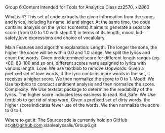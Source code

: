 
Group 6:Content Intended for Tools for Analytics Class
zz2570, xl2863

What is it?
This set of code extracts the given information from the songs and lyrics, including its name, id and singer. At the same time, the code contains analysis 
on the lyrics (contents).It aims to generate a separate score (from 0.0 to 1.0 with step 0.1) in terms of its length, mood, kid-safety,love expressions and choice of vocalulary.

Main Features and algorithm explanation:
Length: The longer the sone, the higher the socre will be within 0.0 and 1.0 range. We split the lyrics and count the words. Given predetermined score for different length ranges (eg. <80, 80-100 and so on), different scores were assigned to lyrics with various length.
Love: We use textblob to remove stopwords. Given a prefixed set of love words, if the lyric contains more words in the set, it receives a higher score. We then normalize the score to 0 to 1.
Mood: We Use textblob to conduct sentiment analysis and then normalize the score.
Complexity: We Use textstat package to determine the readability of the lyrics. The higher socre indicates less easiness to read.
Kid_Safe: We Use textblob to get rid of stop word. Given a prefixed set of dirty words, the higher score indicates fewer use of the words. We then normalize the score to 0 to 1.

Where to get it:
The Sourcecode is currently hold on GitHub at:git@github.com:xiaolealyssaliu/Group6.git




